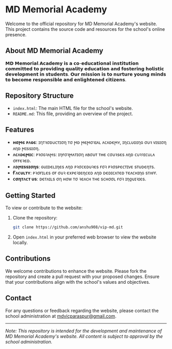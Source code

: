 # MD Memorial Academy

Welcome to the official repository for MD Memorial Academy's website. This project contains the source code and resources for the school's online presence.

## About MD Memorial Academy

𝗠𝗗 𝗠𝗲𝗺𝗼𝗿𝗶𝗮𝗹 𝗔𝗰𝗮𝗱𝗲𝗺𝘆 𝗶𝘀 𝗮 𝗰𝗼-𝗲𝗱𝘂𝗰𝗮𝘁𝗶𝗼𝗻𝗮𝗹 𝗶𝗻𝘀𝘁𝗶𝘁𝘂𝘁𝗶𝗼𝗻 𝗰𝗼𝗺𝗺𝗶𝘁𝘁𝗲𝗱 𝘁𝗼 𝗽𝗿𝗼𝘃𝗶𝗱𝗶𝗻𝗴 𝗾𝘂𝗮𝗹𝗶𝘁𝘆 𝗲𝗱𝘂𝗰𝗮𝘁𝗶𝗼𝗻 𝗮𝗻𝗱 𝗳𝗼𝘀𝘁𝗲𝗿𝗶𝗻𝗴 𝗵𝗼𝗹𝗶𝘀𝘁𝗶𝗰 𝗱𝗲𝘃𝗲𝗹𝗼𝗽𝗺𝗲𝗻𝘁 𝗶𝗻 𝘀𝘁𝘂𝗱𝗲𝗻𝘁𝘀. 𝗢𝘂𝗿 𝗺𝗶𝘀𝘀𝗶𝗼𝗻 𝗶𝘀 𝘁𝗼 𝗻𝘂𝗿𝘁𝘂𝗿𝗲 𝘆𝗼𝘂𝗻𝗴 𝗺𝗶𝗻𝗱𝘀 𝘁𝗼 𝗯𝗲𝗰𝗼𝗺𝗲 𝗿𝗲𝘀𝗽𝗼𝗻𝘀𝗶𝗯𝗹𝗲 𝗮𝗻𝗱 𝗲𝗻𝗹𝗶𝗴𝗵𝘁𝗲𝗻𝗲𝗱 𝗰𝗶𝘁𝗶𝘇𝗲𝗻𝘀.

## Repository Structure

- `index.html`: The main HTML file for the school's website.
- `README.md`: This file, providing an overview of the project.

## Features

- **ʜσϻє ᴘᴧɢє**: ɪηᴛꝛσᴅυᴄᴛɪση ᴛσ ϻᴅ ϻєϻσꝛɪᴧʟ ᴧᴄᴧᴅєϻʏ, ɪηᴄʟυᴅɪηɢ συꝛ ᴠɪsɪση ᴧηᴅ ϻɪssɪση.
- **ᴧᴄᴧᴅєϻɪᴄ**: ᴘꝛσɢꝛᴧϻs: ɪηғσꝛϻᴧᴛɪση ᴧʙσυᴛ ᴛʜє ᴄσυꝛsєs ᴧηᴅ ᴄυꝛꝛɪᴄυʟᴧ σғғєꝛєᴅ.
- **ᴧᴅϻɪssɪσηs**: ɢυɪᴅєʟɪηєs ᴧηᴅ ᴘꝛσᴄєᴅυꝛєs ғσꝛ ᴘꝛσsᴘєᴄᴛɪᴠє sᴛυᴅєηᴛs.
- **Ғᴧᴄυʟᴛʏ**: ᴘꝛσғɪʟєs σғ συꝛ єxᴘєꝛɪєηᴄєᴅ ᴧηᴅ ᴅєᴅɪᴄᴧᴛєᴅ ᴛєᴧᴄʜɪηɢ sᴛᴧғғ.
- **ᴄσηᴛᴧᴄᴛ υs**: ᴅєᴛᴧɪʟs ση ʜσᴡ ᴛσ ꝛєᴧᴄʜ ᴛʜє sᴄʜσσʟ ғσꝛ ɪηǫυɪꝛɪєs.
## Getting Started

To view or contribute to the website:

1. Clone the repository:
   ```bash
   git clone https://github.com/anshu908/vip-md.git
   ```
2. Open `index.html` in your preferred web browser to view the website locally.

## Contributions

We welcome contributions to enhance the website. Please fork the repository and create a pull request with your proposed changes. Ensure that your contributions align with the school's values and objectives.

## Contact

For any questions or feedback regarding the website, please contact the school administration at [mdvicparaspur@gmail.com](mailto:anshppt19@gmail.com).

---

*Note: This repository is intended for the development and maintenance of MD Memorial Academy's website. All content is subject to approval by the school administration.*
